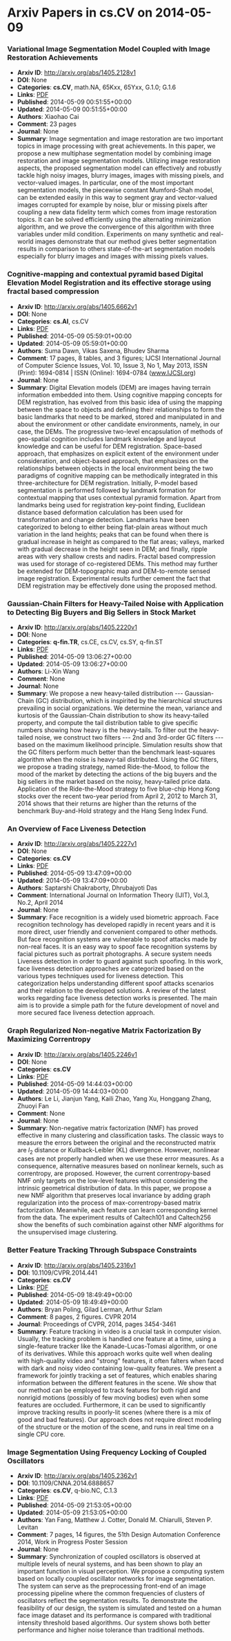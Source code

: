 # Arxiv Papers in cs.CV on 2014-05-09
### Variational Image Segmentation Model Coupled with Image Restoration Achievements
- **Arxiv ID**: http://arxiv.org/abs/1405.2128v1
- **DOI**: None
- **Categories**: **cs.CV**, math.NA, 65Kxx, 65Yxx, G.1.0; G.1.6
- **Links**: [PDF](http://arxiv.org/pdf/1405.2128v1)
- **Published**: 2014-05-09 00:51:55+00:00
- **Updated**: 2014-05-09 00:51:55+00:00
- **Authors**: Xiaohao Cai
- **Comment**: 23 pages
- **Journal**: None
- **Summary**: Image segmentation and image restoration are two important topics in image processing with great achievements. In this paper, we propose a new multiphase segmentation model by combining image restoration and image segmentation models. Utilizing image restoration aspects, the proposed segmentation model can effectively and robustly tackle high noisy images, blurry images, images with missing pixels, and vector-valued images. In particular, one of the most important segmentation models, the piecewise constant Mumford-Shah model, can be extended easily in this way to segment gray and vector-valued images corrupted for example by noise, blur or missing pixels after coupling a new data fidelity term which comes from image restoration topics. It can be solved efficiently using the alternating minimization algorithm, and we prove the convergence of this algorithm with three variables under mild condition. Experiments on many synthetic and real-world images demonstrate that our method gives better segmentation results in comparison to others state-of-the-art segmentation models especially for blurry images and images with missing pixels values.



### Cognitive-mapping and contextual pyramid based Digital Elevation Model Registration and its effective storage using fractal based compression
- **Arxiv ID**: http://arxiv.org/abs/1405.6662v1
- **DOI**: None
- **Categories**: **cs.AI**, cs.CV
- **Links**: [PDF](http://arxiv.org/pdf/1405.6662v1)
- **Published**: 2014-05-09 05:59:01+00:00
- **Updated**: 2014-05-09 05:59:01+00:00
- **Authors**: Suma Dawn, Vikas Saxena, Bhudev Sharma
- **Comment**: 17 pages, 8 tables, and 3 figures; IJCSI International Journal of
  Computer Science Issues, Vol. 10, Issue 3, No 1, May 2013, ISSN (Print):
  1694-0814 | ISSN (Online): 1694-0784 (www.IJCSI.org)
- **Journal**: None
- **Summary**: Digital Elevation models (DEM) are images having terrain information embedded into them. Using cognitive mapping concepts for DEM registration, has evolved from this basic idea of using the mapping between the space to objects and defining their relationships to form the basic landmarks that need to be marked, stored and manipulated in and about the environment or other candidate environments, namely, in our case, the DEMs. The progressive two-level encapsulation of methods of geo-spatial cognition includes landmark knowledge and layout knowledge and can be useful for DEM registration. Space-based approach, that emphasizes on explicit extent of the environment under consideration, and object-based approach, that emphasizes on the relationships between objects in the local environment being the two paradigms of cognitive mapping can be methodically integrated in this three-architecture for DEM registration. Initially, P-model based segmentation is performed followed by landmark formation for contextual mapping that uses contextual pyramid formation. Apart from landmarks being used for registration key-point finding, Euclidean distance based deformation calculation has been used for transformation and change detection. Landmarks have been categorized to belong to either being flat-plain areas without much variation in the land heights; peaks that can be found when there is gradual increase in height as compared to the flat areas; valleys, marked with gradual decrease in the height seen in DEM; and finally, ripple areas with very shallow crests and nadirs. Fractal based compression was used for storage of co-registered DEMs. This method may further be extended for DEM-topographic map and DEM-to-remote sensed image registration. Experimental results further cement the fact that DEM registration may be effectively done using the proposed method.



### Gaussian-Chain Filters for Heavy-Tailed Noise with Application to Detecting Big Buyers and Big Sellers in Stock Market
- **Arxiv ID**: http://arxiv.org/abs/1405.2220v1
- **DOI**: None
- **Categories**: **q-fin.TR**, cs.CE, cs.CV, cs.SY, q-fin.ST
- **Links**: [PDF](http://arxiv.org/pdf/1405.2220v1)
- **Published**: 2014-05-09 13:06:27+00:00
- **Updated**: 2014-05-09 13:06:27+00:00
- **Authors**: Li-Xin Wang
- **Comment**: None
- **Journal**: None
- **Summary**: We propose a new heavy-tailed distribution --- Gaussian-Chain (GC) distribution, which is inspirited by the hierarchical structures prevailing in social organizations. We determine the mean, variance and kurtosis of the Gaussian-Chain distribution to show its heavy-tailed property, and compute the tail distribution table to give specific numbers showing how heavy is the heavy-tails. To filter out the heavy-tailed noise, we construct two filters --- 2nd and 3rd-order GC filters --- based on the maximum likelihood principle. Simulation results show that the GC filters perform much better than the benchmark least-squares algorithm when the noise is heavy-tail distributed. Using the GC filters, we propose a trading strategy, named Ride-the-Mood, to follow the mood of the market by detecting the actions of the big buyers and the big sellers in the market based on the noisy, heavy-tailed price data. Application of the Ride-the-Mood strategy to five blue-chip Hong Kong stocks over the recent two-year period from April 2, 2012 to March 31, 2014 shows that their returns are higher than the returns of the benchmark Buy-and-Hold strategy and the Hang Seng Index Fund.



### An Overview of Face Liveness Detection
- **Arxiv ID**: http://arxiv.org/abs/1405.2227v1
- **DOI**: None
- **Categories**: **cs.CV**
- **Links**: [PDF](http://arxiv.org/pdf/1405.2227v1)
- **Published**: 2014-05-09 13:47:09+00:00
- **Updated**: 2014-05-09 13:47:09+00:00
- **Authors**: Saptarshi Chakraborty, Dhrubajyoti Das
- **Comment**: International Journal on Information Theory (IJIT), Vol.3, No.2,
  April 2014
- **Journal**: None
- **Summary**: Face recognition is a widely used biometric approach. Face recognition technology has developed rapidly in recent years and it is more direct, user friendly and convenient compared to other methods. But face recognition systems are vulnerable to spoof attacks made by non-real faces. It is an easy way to spoof face recognition systems by facial pictures such as portrait photographs. A secure system needs Liveness detection in order to guard against such spoofing. In this work, face liveness detection approaches are categorized based on the various types techniques used for liveness detection. This categorization helps understanding different spoof attacks scenarios and their relation to the developed solutions. A review of the latest works regarding face liveness detection works is presented. The main aim is to provide a simple path for the future development of novel and more secured face liveness detection approach.



### Graph Regularized Non-negative Matrix Factorization By Maximizing Correntropy
- **Arxiv ID**: http://arxiv.org/abs/1405.2246v1
- **DOI**: None
- **Categories**: **cs.CV**
- **Links**: [PDF](http://arxiv.org/pdf/1405.2246v1)
- **Published**: 2014-05-09 14:44:03+00:00
- **Updated**: 2014-05-09 14:44:03+00:00
- **Authors**: Le Li, Jianjun Yang, Kaili Zhao, Yang Xu, Honggang Zhang, Zhuoyi Fan
- **Comment**: None
- **Journal**: None
- **Summary**: Non-negative matrix factorization (NMF) has proved effective in many clustering and classification tasks. The classic ways to measure the errors between the original and the reconstructed matrix are $l_2$ distance or Kullback-Leibler (KL) divergence. However, nonlinear cases are not properly handled when we use these error measures. As a consequence, alternative measures based on nonlinear kernels, such as correntropy, are proposed. However, the current correntropy-based NMF only targets on the low-level features without considering the intrinsic geometrical distribution of data. In this paper, we propose a new NMF algorithm that preserves local invariance by adding graph regularization into the process of max-correntropy-based matrix factorization. Meanwhile, each feature can learn corresponding kernel from the data. The experiment results of Caltech101 and Caltech256 show the benefits of such combination against other NMF algorithms for the unsupervised image clustering.



### Better Feature Tracking Through Subspace Constraints
- **Arxiv ID**: http://arxiv.org/abs/1405.2316v1
- **DOI**: 10.1109/CVPR.2014.441
- **Categories**: **cs.CV**
- **Links**: [PDF](http://arxiv.org/pdf/1405.2316v1)
- **Published**: 2014-05-09 18:49:49+00:00
- **Updated**: 2014-05-09 18:49:49+00:00
- **Authors**: Bryan Poling, Gilad Lerman, Arthur Szlam
- **Comment**: 8 pages, 2 figures. CVPR 2014
- **Journal**: Proceedings of CVPR, 2014, pages 3454-3461
- **Summary**: Feature tracking in video is a crucial task in computer vision. Usually, the tracking problem is handled one feature at a time, using a single-feature tracker like the Kanade-Lucas-Tomasi algorithm, or one of its derivatives. While this approach works quite well when dealing with high-quality video and "strong" features, it often falters when faced with dark and noisy video containing low-quality features. We present a framework for jointly tracking a set of features, which enables sharing information between the different features in the scene. We show that our method can be employed to track features for both rigid and nonrigid motions (possibly of few moving bodies) even when some features are occluded. Furthermore, it can be used to significantly improve tracking results in poorly-lit scenes (where there is a mix of good and bad features). Our approach does not require direct modeling of the structure or the motion of the scene, and runs in real time on a single CPU core.



### Image Segmentation Using Frequency Locking of Coupled Oscillators
- **Arxiv ID**: http://arxiv.org/abs/1405.2362v1
- **DOI**: 10.1109/CNNA.2014.6888657
- **Categories**: **cs.CV**, q-bio.NC, C.1.3
- **Links**: [PDF](http://arxiv.org/pdf/1405.2362v1)
- **Published**: 2014-05-09 21:53:05+00:00
- **Updated**: 2014-05-09 21:53:05+00:00
- **Authors**: Yan Fang, Matthew J. Cotter, Donald M. Chiarulli, Steven P. Levitan
- **Comment**: 7 pages, 14 figures, the 51th Design Automation Conference 2014, Work
  in Progress Poster Session
- **Journal**: None
- **Summary**: Synchronization of coupled oscillators is observed at multiple levels of neural systems, and has been shown to play an important function in visual perception. We propose a computing system based on locally coupled oscillator networks for image segmentation. The system can serve as the preprocessing front-end of an image processing pipeline where the common frequencies of clusters of oscillators reflect the segmentation results. To demonstrate the feasibility of our design, the system is simulated and tested on a human face image dataset and its performance is compared with traditional intensity threshold based algorithms. Our system shows both better performance and higher noise tolerance than traditional methods.



